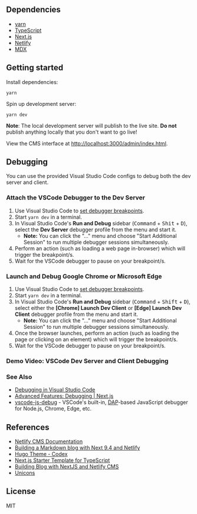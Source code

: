 ## Dependencies

- [yarn](https://yarnpkg.com)
- [TypeScript](https://www.typescriptlang.org/)
- [Next.js](https://nextjs.org/)
- [Netlify](https://www.netlify.com/)
- [MDX](https://mdxjs.com/)

## Getting started

Install dependencies:

```
yarn
```

Spin up development server:

```
yarn dev
```

**Note**: The local development server will publish to the live site. **Do not** publish anything locally that you don't want to go live!

View the CMS interface at [http://localhost:3000/admin/index.html](http://localhost:3000/admin/index.html).

## Debugging

You can use the provided Visual Studio Code configs to debug both the dev server and client.

### Attach the VSCode Debugger to the Dev Server

1. Use Visual Studio Code to [set debugger breakpoints](https://code.visualstudio.com/docs/editor/debugging).
2. Start `yarn dev` in a terminal.
3. In Visual Studio Code's **Run and Debug** sidebar (<kbd>Command</kbd> + <kbd>Shit</kbd> + <kbd>D</kbd>), select the **Dev Server** debugger profile from the menu and start it.
   - **Note:** You can click the "…" menu and choose "Start Additional Session" to run multiple debugger sessions simultaneously.
4. Perform an action (such as loading a web page in-browser) which will trigger the breakpoint/s.
5. Wait for the VSCode debugger to pause on your breakpoint/s.

### Launch and Debug Google Chrome or Microsoft Edge

1. Use Visual Studio Code to [set debugger breakpoints](https://code.visualstudio.com/docs/editor/debugging).
2. Start `yarn dev` in a terminal.
3. In Visual Studio Code's **Run and Debug** sidebar (<kbd>Command</kbd> + <kbd>Shift</kbd> + <kbd>D</kbd>), select either the **\[Chrome\] Launch Dev Client** or **\[Edge\] Launch Dev Client** debugger profile from the menu and start it.
   - **Note:** You can click the "…" menu and choose "Start Additional Session" to run multiple debugger sessions simultaneously.
4. Once the browser launches, perform an action (such as loading the page or clicking on an element) which will trigger the breakpoint/s.
5. Wait for the VSCode debugger to pause on your breakpoint/s.

### Demo Video: VSCode Dev Server and Client Debugging


### See Also

- [Debugging in Visual Studio Code](https://code.visualstudio.com/docs/editor/debugging)
- [Advanced Features: Debugging | Next.js](https://nextjs.org/docs/advanced-features/debugging)
- [vscode-js-debug](https://github.com/microsoft/vscode-js-debug) - VSCode's built-in, [DAP](https://microsoft.github.io/debug-adapter-protocol/)-based JavaScript debugger for Node.js, Chrome, Edge, etc.

## References

- [Netlify CMS Documentation](https://www.netlifycms.org/docs/intro/)
- [Building a Markdown blog with Next 9.4 and Netlify](https://www.netlify.com/blog/2020/05/04/building-a-markdown-blog-with-next-9.4-and-netlify/)
- [Hugo Theme - Codex](https://github.com/jakewies/hugo-theme-codex)
- [Next.js Starter Template for TypeScript](https://github.com/vercel/next-learn-starter/tree/master/typescript-final)
- [Building Blog with NextJS and Netlify CMS](https://dev.to/mefaba/building-blog-with-nextjs-and-netlify-cms-fom)
- [Unicons](https://github.com/Iconscout/unicons)

## License

MIT
